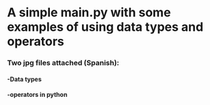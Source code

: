 # A simple main.py with some examples of using data types and operators

### Two jpg files attached (Spanish):
#### -Data types
#### -operators in python 
